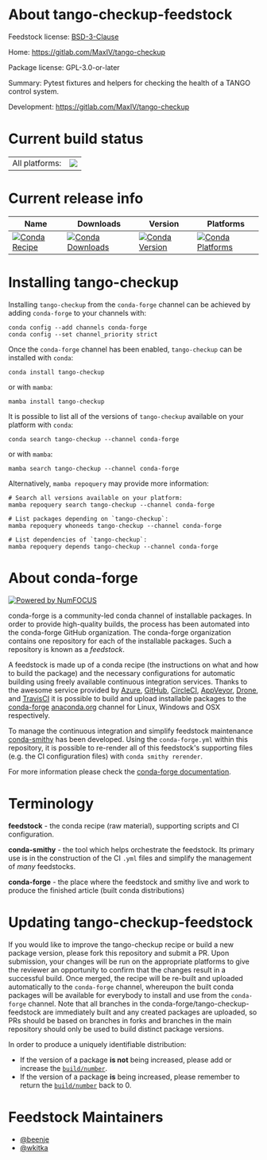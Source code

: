 About tango-checkup-feedstock
=============================

Feedstock license: [BSD-3-Clause](https://github.com/conda-forge/tango-checkup-feedstock/blob/main/LICENSE.txt)

Home: https://gitlab.com/MaxIV/tango-checkup

Package license: GPL-3.0-or-later

Summary: Pytest fixtures and helpers for checking the health of a TANGO control system.

Development: https://gitlab.com/MaxIV/tango-checkup

Current build status
====================


<table><tr><td>All platforms:</td>
    <td>
      <a href="https://dev.azure.com/conda-forge/feedstock-builds/_build/latest?definitionId=23090&branchName=main">
        <img src="https://dev.azure.com/conda-forge/feedstock-builds/_apis/build/status/tango-checkup-feedstock?branchName=main">
      </a>
    </td>
  </tr>
</table>

Current release info
====================

| Name | Downloads | Version | Platforms |
| --- | --- | --- | --- |
| [![Conda Recipe](https://img.shields.io/badge/recipe-tango--checkup-green.svg)](https://anaconda.org/conda-forge/tango-checkup) | [![Conda Downloads](https://img.shields.io/conda/dn/conda-forge/tango-checkup.svg)](https://anaconda.org/conda-forge/tango-checkup) | [![Conda Version](https://img.shields.io/conda/vn/conda-forge/tango-checkup.svg)](https://anaconda.org/conda-forge/tango-checkup) | [![Conda Platforms](https://img.shields.io/conda/pn/conda-forge/tango-checkup.svg)](https://anaconda.org/conda-forge/tango-checkup) |

Installing tango-checkup
========================

Installing `tango-checkup` from the `conda-forge` channel can be achieved by adding `conda-forge` to your channels with:

```
conda config --add channels conda-forge
conda config --set channel_priority strict
```

Once the `conda-forge` channel has been enabled, `tango-checkup` can be installed with `conda`:

```
conda install tango-checkup
```

or with `mamba`:

```
mamba install tango-checkup
```

It is possible to list all of the versions of `tango-checkup` available on your platform with `conda`:

```
conda search tango-checkup --channel conda-forge
```

or with `mamba`:

```
mamba search tango-checkup --channel conda-forge
```

Alternatively, `mamba repoquery` may provide more information:

```
# Search all versions available on your platform:
mamba repoquery search tango-checkup --channel conda-forge

# List packages depending on `tango-checkup`:
mamba repoquery whoneeds tango-checkup --channel conda-forge

# List dependencies of `tango-checkup`:
mamba repoquery depends tango-checkup --channel conda-forge
```


About conda-forge
=================

[![Powered by
NumFOCUS](https://img.shields.io/badge/powered%20by-NumFOCUS-orange.svg?style=flat&colorA=E1523D&colorB=007D8A)](https://numfocus.org)

conda-forge is a community-led conda channel of installable packages.
In order to provide high-quality builds, the process has been automated into the
conda-forge GitHub organization. The conda-forge organization contains one repository
for each of the installable packages. Such a repository is known as a *feedstock*.

A feedstock is made up of a conda recipe (the instructions on what and how to build
the package) and the necessary configurations for automatic building using freely
available continuous integration services. Thanks to the awesome service provided by
[Azure](https://azure.microsoft.com/en-us/services/devops/), [GitHub](https://github.com/),
[CircleCI](https://circleci.com/), [AppVeyor](https://www.appveyor.com/),
[Drone](https://cloud.drone.io/welcome), and [TravisCI](https://travis-ci.com/)
it is possible to build and upload installable packages to the
[conda-forge](https://anaconda.org/conda-forge) [anaconda.org](https://anaconda.org/)
channel for Linux, Windows and OSX respectively.

To manage the continuous integration and simplify feedstock maintenance
[conda-smithy](https://github.com/conda-forge/conda-smithy) has been developed.
Using the ``conda-forge.yml`` within this repository, it is possible to re-render all of
this feedstock's supporting files (e.g. the CI configuration files) with ``conda smithy rerender``.

For more information please check the [conda-forge documentation](https://conda-forge.org/docs/).

Terminology
===========

**feedstock** - the conda recipe (raw material), supporting scripts and CI configuration.

**conda-smithy** - the tool which helps orchestrate the feedstock.
                   Its primary use is in the construction of the CI ``.yml`` files
                   and simplify the management of *many* feedstocks.

**conda-forge** - the place where the feedstock and smithy live and work to
                  produce the finished article (built conda distributions)


Updating tango-checkup-feedstock
================================

If you would like to improve the tango-checkup recipe or build a new
package version, please fork this repository and submit a PR. Upon submission,
your changes will be run on the appropriate platforms to give the reviewer an
opportunity to confirm that the changes result in a successful build. Once
merged, the recipe will be re-built and uploaded automatically to the
`conda-forge` channel, whereupon the built conda packages will be available for
everybody to install and use from the `conda-forge` channel.
Note that all branches in the conda-forge/tango-checkup-feedstock are
immediately built and any created packages are uploaded, so PRs should be based
on branches in forks and branches in the main repository should only be used to
build distinct package versions.

In order to produce a uniquely identifiable distribution:
 * If the version of a package **is not** being increased, please add or increase
   the [``build/number``](https://docs.conda.io/projects/conda-build/en/latest/resources/define-metadata.html#build-number-and-string).
 * If the version of a package **is** being increased, please remember to return
   the [``build/number``](https://docs.conda.io/projects/conda-build/en/latest/resources/define-metadata.html#build-number-and-string)
   back to 0.

Feedstock Maintainers
=====================

* [@beenje](https://github.com/beenje/)
* [@wkitka](https://github.com/wkitka/)

